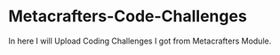 # Metacrafters-Code-Challenges
In here I will Upload Coding Challenges I got from Metacrafters Module.
